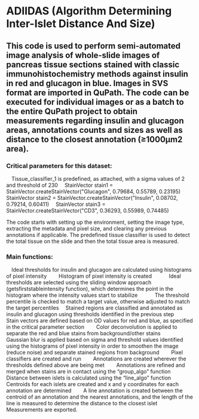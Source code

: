 # ADIIDAS (Algorithm Determining Inter-Islet Distance And Size)

## This code is used to perform semi-automated image analysis of whole-slide images of pancreas tissue sections stained with classic immunohistochemistry methods against insulin in red and glucagon in blue. Images in SVS format are imported in QuPath. The code can be executed for individual images or as a batch to the entire QuPath project to obtain measurements regarding insulin and glucagon areas, annotations counts and sizes as well as distance to the closest annotation (≥1000µm2 area).

### Critical parameters for this dataset:
&emsp;Tissue_classifier_1 is predefined, as attached, with a sigma values of 2 and threshold of 230
&emsp;StainVector stain1 = StainVector.createStainVector("Glucagon", 0.79684, 0.55789, 0.23195)
&emsp;StainVector stain2 = StainVector.createStainVector("Insulin", 0.08702, 0.79214, 0.60411)
&emsp;StainVector stain3 = StainVector.createStainVector("CD3", 0.36293, 0.55989, 0.74485)

The code starts with setting up the environment, setting the image type, extracting the metadata and pixel size, and clearing any previous annotations if applicable. The predefined tissue classifier is used to detect the total tissue on the slide and then the total tissue area is measured.

### Main functions:
&emsp;Ideal thresholds for insulin and glucagon are calculated using histograms of pixel intensity
&emsp;&emsp;Histogram of pixel intensity is created
&emsp;&emsp;&emsp;Ideal thresholds are selected using the sliding window approach (getsfirststableintensity function), which determines the point in the histogram where the intensity values start to stabilize
&emsp;&emsp;&emsp;The threshold percentile is checked to match a target value, otherwise adjusted to match the target percentiles
&emsp;Stained regions are classified and annotated as insulin and glucagon using thresholds identified in the previous step
&emsp;&emsp;Stain vectors are defined based on OD values for red and blue, as specified in the critical parameter section
&emsp;&emsp;Color deconvolution is applied to separate the red and blue stains from background/other stains
&emsp;&emsp;Gaussian blur is applied based on sigma and threshold values identified using the histograms of pixel intensity in order to smoothen the image (reduce noise) and separate stained regions from background
&emsp;&emsp;Pixel classifiers are created and run
&emsp;&emsp;Annotations are created wherever the thresholds defined above are being met
&emsp;&emsp;Annotations are refined and merged when stains are in contact using the “group_algo” function
&emsp;Distance between islets is calculated using the “line_algo” function
&emsp;&emsp;Centroids for each islets are created and x and y coordinates for each annotation are determined
&emsp;&emsp;A line annotation is created between the centroid of an annotation and the nearest annotations, and the length of the line is measured to determine the distance to the closest islet
Measurements are exported.
